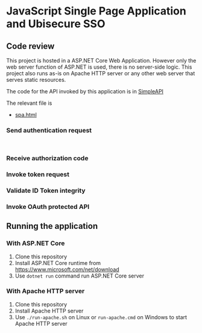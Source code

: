 # JavaScript Single Page Application and Ubisecure SSO

## Code review

This project is hosted in a ASP.NET Core Web Application.
However only the web server function of ASP.NET is used, there is no server-side logic. 
This project also runs as-is on Apache HTTP server or any other web server that serves static resources.

The code for the API invoked by this application is in [SimpleAPI](../../../SimpleAPI)

The relevant file is 

* [spa.html](wwwroot/spa.html)

### Send authentication request

```javascript
  
```

### Receive authorization code

### Invoke token request

### Validate ID Token integrity

### Invoke OAuth protected API

## Running the application

### With ASP.NET Core

1. Clone this repository
1. Install ASP.NET Core runtime from https://www.microsoft.com/net/download
1. Use `dotnet run` command run ASP.NET Core server

### With Apache HTTP server

1. Clone this repository
1. Install Apache HTTP server
1. Use `./run-apache.sh` on Linux or `run-apache.cmd` on Windows to start Apache HTTP server
